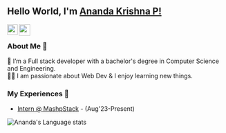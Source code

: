 ## Hello World, I'm [Ananda Krishna P!](https://www.linkedin.com/in/ananda-krishna-p/) 



<a href="https://www.linkedin.com/in/ananda-krishna-p/">
  <img align="left" width="24px" src="https://cdn.simpleicons.org/linkedin"  />
</a>
<!-- <a href="https://twitter.com/isupersky">
  <img align="left" width="26px" src="https://cdn.simpleicons.org/twitter" />
</a> -->
<a href="mailto:panandakrishna@gmail.com">
  <img align="left" width="26px" src="https://cdn.simpleicons.org/gmail" />
</a>
<!-- <a href="https://www.youtube.com/channel/UCiiOUy5NitscX1Ao8on70Rw">
  <img align="left" width="26px" src="https://cdn.simpleicons.org/youtube" />
</a> -->
<!-- <a href="https://isupersky.medium.com/">
  <img align="left" width="26px" src="https://cdn.simpleicons.org/medium/777777" />
</a> -->

<br />

### About Me 🚀
🌱 I’m a Full stack developer with a bachelor's degree in Computer Science and Engineering. </br>
👨‍💻  I am passionate about Web Dev & I enjoy learning new things. </br>

### My Experiences 🙌
- [Intern @ MashpStack](https://www.mashupstack.com/) - (Aug'23-Present)

<!--![Aakash's github stats](https://github-readme-stats.vercel.app/api?username=isupersky&show_icons=true&hide_border=true)&nbsp;&nbsp;-->
![Ananda's Language stats](https://github-readme-stats-eight-theta.vercel.app/api/top-langs/?username=krizz34&layout=compact&langs_count=8&hide_border=true)
<br />

